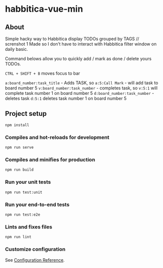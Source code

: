 # habbitica-vue-min

## About
Simple hacky way to  Habbitica display TODOs grouped by TAGS
// screnshot 1
Made so I don't have to interact with Habbitica filter window on daily basic.

Command belows allow you to quickly add / mark as done / delete yours TODOs.

```CTRL + SHIFT + B``` moves focus to bar

```a:board_number:task_title``` - Adds TASK, so 
```a:5:Call Mark``` - will add task to board number 5
```v:board_number:task_number``` - completes task, so 
```v:5:1``` will complete task number 1 on board number 5
```d:board_number:task_number``` - deletes task 
```d:5:1``` deletes task number 1 on board number 5


## Project setup
```
npm install
```

### Compiles and hot-reloads for development
```
npm run serve
```

### Compiles and minifies for production
```
npm run build
```

### Run your unit tests
```
npm run test:unit
```

### Run your end-to-end tests
```
npm run test:e2e
```

### Lints and fixes files
```
npm run lint
```

### Customize configuration
See [Configuration Reference](https://cli.vuejs.org/config/).
